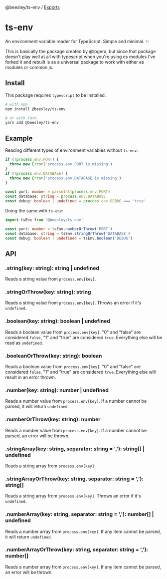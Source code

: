 @beesley/ts-env / [Exports](modules.md)

# ts-env

An environment variable reader for TypeScript. Simple and minimal. ✨

This is basically the package created by @lpgera, but since that package doesn't play well at all with typescript when you're using es modules I've forked it and rebuilt is as a universal package to work with either es modules or common js.

## Install

This package requires `typescript` to be installed.

```bash
# with npm
npm install @beesley/ts-env

# or with Yarn
yarn add @beesley/ts-env
```

## Example

Reading different types of environment variables without `ts-env`:

```typescript
if (!process.env.PORT) {
  throw new Error('process.env.PORT is missing')
}
if (!process.env.DATABASE) {
  throw new Error('process.env.DATABASE is missing')
}

const port: number = parseInt(process.env.PORT)
const database: string = process.env.DATABASE
const debug: boolean | undefined = process.env.DEBUG === 'true'
```

Doing the same with `ts-env`:

```typescript
import tsEnv from '@beesley/ts-env'

const port: number = tsEnv.numberOrThrow('PORT')
const database: string = tsEnv.stringOrThrow('DATABASE')
const debug: boolean | undefined = tsEnv.boolean('DEBUG')
```

## API

### .string(key: string): string | undefined

Reads a string value from `process.env[key]`.

### .stringOrThrow(key: string): string

Reads a string value from `process.env[key]`.
Throws an error if it's `undefined`.

### .boolean(key: string): boolean | undefined

Reads a boolean value from `process.env[key]`.
"0" and "false" are considered `false`, "1" and "true" are considered `true`.
Everything else will be read as `undefined`.

### .booleanOrThrow(key: string): boolean

Reads a boolean value from `process.env[key]`.
"0" and "false" are considered `false`, "1" and "true" are considered `true`.
Everything else will result in an error thrown.

### .number(key: string): number | undefined

Reads a number value from `process.env[key]`.
If a number cannot be parsed, it will return `undefined`.

### .numberOrThrow(key: string): number

Reads a number value from `process.env[key]`.
If a number cannot be parsed, an error will be thrown.

### .stringArray(key: string, separator: string = ','): string[] | undefined

Reads a string array from `process.env[key]`.

### .stringArrayOrThrow(key: string, separator: string = ','): string[]

Reads a string array from `process.env[key]`.
Throws an error if it's `undefined`.

### .numberArray(key: string, separator: string = ','): number[] | undefined

Reads a number array from `process.env[key]`.
If any item cannot be parsed, it will return `undefined`.

### .numberArrayOrThrow(key: string, separator: string = ','): number[]

Reads a number array from `process.env[key]`.
If any item cannot be parsed, an error will be thrown.
